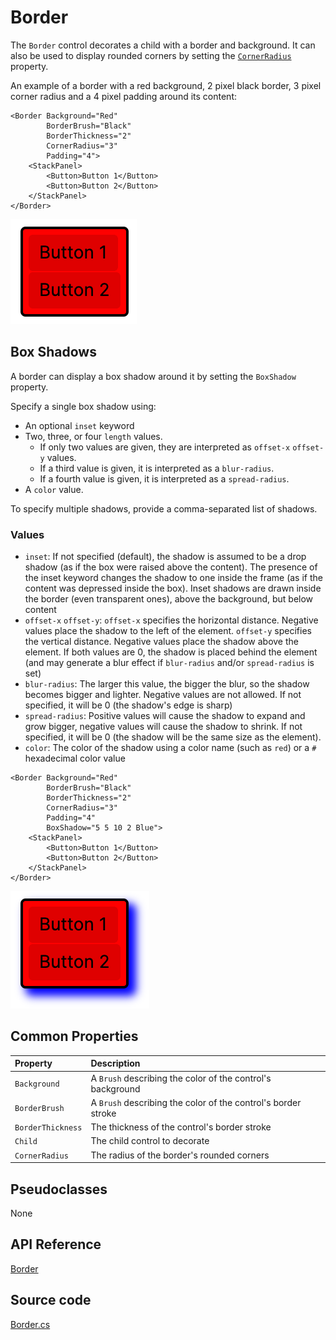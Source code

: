 # Border

The `Border` control decorates a child with a border and background. It can also be used to display rounded corners by setting the [`CornerRadius`](http://reference.avaloniaui.net/api/Avalonia/CornerRadius/) property.

An example of a border with a red background, 2 pixel black border, 3 pixel corner radius and a 4 pixel padding around its content:

```markup
<Border Background="Red"
        BorderBrush="Black"
        BorderThickness="2"
        CornerRadius="3"
        Padding="4">
    <StackPanel>
        <Button>Button 1</Button>
        <Button>Button 2</Button>
    </StackPanel>
</Border>
```

![](../../.gitbook/assets/image%20%282%29.png)

## Box Shadows

A border can display a box shadow around it by setting the `BoxShadow` property.

Specify a single box shadow using:

* An optional `inset` keyword
* Two, three, or four `length` values.
  * If only two values are given, they are interpreted as `offset-x` `offset-y` values.
  * If a third value is given, it is interpreted as a `blur-radius`.
  * If a fourth value is given, it is interpreted as a `spread-radius`.
* A `color` value.

To specify multiple shadows, provide a comma-separated list of shadows.

### Values

* `inset`: If not specified \(default\), the shadow is assumed to be a drop shadow \(as if the box were raised above the content\). The presence of the inset keyword changes the shadow to one inside the frame \(as if the content was depressed inside the box\). Inset shadows are drawn inside the border \(even transparent ones\), above the background, but below content
* `offset-x` `offset-y`: `offset-x` specifies the horizontal distance. Negative values place the shadow to the left of the element. `offset-y` specifies the vertical distance. Negative values place the shadow above the element. If both values are 0, the shadow is placed behind the element \(and may generate a blur effect if `blur-radius` and/or `spread-radius` is set\)
* `blur-radius`: The larger this value, the bigger the blur, so the shadow becomes bigger and lighter. Negative values are not allowed. If not specified, it will be 0 \(the shadow's edge is sharp\)
* `spread-radius`: Positive values will cause the shadow to expand and grow bigger, negative values will cause the shadow to shrink. If not specified, it will be 0 \(the shadow will be the same size as the element\).
* `color`: The color of the shadow using a color name \(such as `red`\) or a `#` hexadecimal color value

```markup
<Border Background="Red"
        BorderBrush="Black"
        BorderThickness="2"
        CornerRadius="3"
        Padding="4"
        BoxShadow="5 5 10 2 Blue">
    <StackPanel>
        <Button>Button 1</Button>
        <Button>Button 2</Button>
    </StackPanel>
</Border>
```

![](../../.gitbook/assets/image%20%288%29.png)

## Common Properties

| Property | Description |
| :--- | :--- |
| `Background` | A `Brush` describing the color of the control's background |
| `BorderBrush` | A `Brush` describing the color of the control's border stroke |
| `BorderThickness` | The thickness of the control's border stroke |
| `Child` | The child control to decorate |
| `CornerRadius` | The radius of the border's rounded corners |

## Pseudoclasses

None

## API Reference

[Border](http://reference.avaloniaui.net/api/Avalonia.Controls/Border/)

## Source code

[Border.cs](https://github.com/AvaloniaUI/Avalonia/blob/master/src/Avalonia.Controls/Border.cs)

